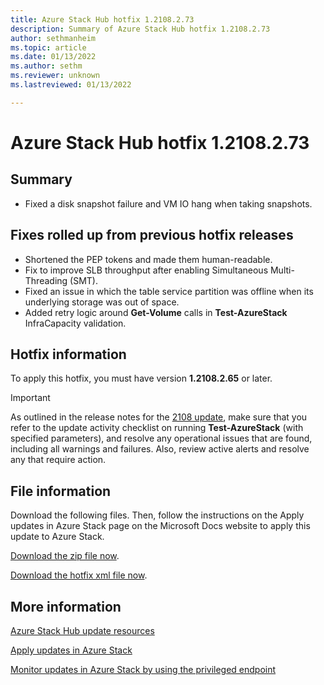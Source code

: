 ```yaml
---
title: Azure Stack Hub hotfix 1.2108.2.73
description: Summary of Azure Stack Hub hotfix 1.2108.2.73
author: sethmanheim
ms.topic: article
ms.date: 01/13/2022
ms.author: sethm
ms.reviewer: unknown
ms.lastreviewed: 01/13/2022

---
```


# Azure Stack Hub hotfix 1.2108.2.73

## Summary

- Fixed a disk snapshot failure and VM IO hang when taking snapshots.

## Fixes rolled up from previous hotfix releases

- Shortened the PEP tokens and made them human-readable.
- Fix to improve SLB throughput after enabling Simultaneous Multi-Threading (SMT).
- Fixed an issue in which the table service partition was offline when its underlying storage was out of space.
- Added retry logic around **Get-Volume** calls in **Test-AzureStack** InfraCapacity validation.

## Hotfix information

To apply this hotfix, you must have version **1.2108.2.65** or later.

> [!IMPORTANT]
> As outlined in the release notes for the [2108 update](release-notes.md?view=azs-2108&preserve-view=true), make sure that you refer to the update activity checklist on running **Test-AzureStack** (with specified parameters), and resolve any operational issues that are found, including all warnings and failures. Also, review active alerts and resolve any that require action.

## File information

Download the following files. Then, follow the instructions on the Apply updates in Azure Stack page on the Microsoft Docs website to apply this update to Azure Stack.

[Download the zip file now](https://azurestackhub.azureedge.net/PR/download/MAS_ProdHotfix_1.2108.2.73/HotFix/AzS_Update_1.2108.2.73.zip).

[Download the hotfix xml file now](https://azurestackhub.azureedge.net/PR/download/MAS_ProdHotfix_1.2108.2.73/HotFix/metadata.xml).

## More information

[Azure Stack Hub update resources](azure-stack-updates.md)

[Apply updates in Azure Stack](azure-stack-apply-updates.md)

[Monitor updates in Azure Stack by using the privileged endpoint](azure-stack-monitor-update.md)
